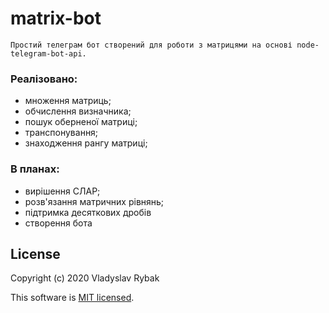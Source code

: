 # matrix-bot
    Простий телеграм бот створений для роботи з матрицями на основі node-telegram-bot-api.
### Реалізовано:
- множення матриць;
- обчислення визначника;
- пошук оберненої матриці;
- транспонування;
- знаходження рангу матриці;

### В планах:
- вирішення СЛАР;
- розв'язання матричних рівнянь;
- підтримка десяткових дробів 
- створення бота

## License
Copyright (c) 2020 Vladyslav Rybak

This software is [MIT licensed](./LICENSE).


